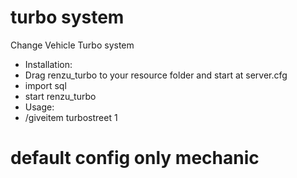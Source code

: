 # turbo system
Change Vehicle Turbo system

- Installation:
- Drag renzu_turbo to your resource folder and start at server.cfg
- import sql
- start renzu_turbo
- Usage: 
- /giveitem turbostreet 1

# default config only mechanic
